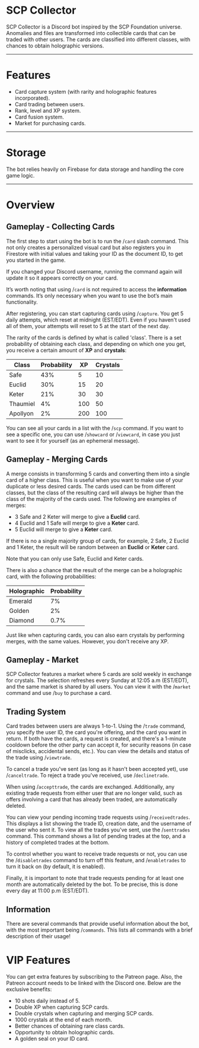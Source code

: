 # SCP Collector
SCP Collector is a Discord bot inspired by the SCP Foundation universe. Anomalies and files are transformed into collectible cards that can be traded
with other users. The cards are classified into different classes, with chances to obtain holographic versions.

---

# Features
- Card capture system (with rarity and holographic features incorporated).
- Card trading between users.
- Rank, level and XP system.
- Card fusion system.
- Market for purchasing cards.

---

# Storage
The bot relies heavily on Firebase for data storage and handling the core game logic.

---

# Overview
## Gameplay - Collecting Cards
The first step to start using the bot is to run the /`card` slash command. This not only creates a personalized visual card but also registers you in
Firestore with initial values and taking your ID as the document ID, to get you started in the game.

If you changed your Discord username, running the command again will update it so it appears correctly on your card.

It’s worth noting that using /`card` is not required to access the **information** commands. It’s only necessary when you want to use the bot’s main
functionality.

After registering, you can start capturing cards using /`capture`. You get 5 daily attempts, which reset at midnight (EST/EDT). Even if you haven't
used all of them, your attempts will reset to 5 at the start of the next day.

The rarity of the cards is defined by what is called 'class'. There is a set probability of obtaining each class, and depending on which one you get,
you receive a certain amount of **XP** and **crystals**:

| Class | Probability | XP | Crystals |
|---|---|---|---|
| Safe | 43% | 5 | 10 |
| Euclid | 30% | 15 | 20 |
| Keter | 21% | 30 | 30 |
| Thaumiel | 4% | 100 | 50 |
| Apollyon | 2% | 200 | 100 |

You can see all your cards in a list with the /`scp` command. If you want to see a specific one, you can use /`showcard` or /`viewcard`, in case you
just want to see it for yourself (as an ephemeral message).

## Gameplay - Merging Cards
A merge consists in transforming 5 cards and converting them into a single card of a higher class. This is useful when you want to make use of your
duplicate or less desired cards. The cards used can be from different classes, but the class of the resulting card will always be higher than the
class of the majority of the cards used. The following are examples of merges:

- 3 Safe and 2 Keter will merge to give a **Euclid** card.
- 4 Euclid and 1 Safe will merge to give a **Keter** card.
- 5 Euclid will merge to give a **Keter** card.

If there is no a single majority group of cards, for example, 2 Safe, 2 Euclid and 1 Keter, the result will be random between an **Euclid** or **Keter** card.

Note that you can only use Safe, Euclid and Keter cards.

There is also a chance that the result of the merge can be a holographic card, with the following probabilities:

| Holographic | Probability |
|---|---|
| Emerald | 7% |
| Golden | 2% |
| Diamond | 0.7% |

Just like when capturing cards, you can also earn crystals by performing merges, with the same values. However, you don't receive any XP.

## Gameplay - Market
SCP Collector features a market where 5 cards are sold weekly in exchange for crystals. The selection refreshes every Sunday at 12:05 a.m (EST/EDT), and the
same market is shared by all users. You can view it with the /`market` command and use /`buy` to purchase a card.

## Trading System
Card trades between users are always 1-to-1. Using the /`trade` command, you specify the user ID, the card you're offering, and the card you want in return. If
both have the cards, a request is created, and there's a 1-minute cooldown before the other party can accept it, for security reasons (in case of misclicks,
accidental sends, etc.). You can view the details and status of the trade using /`viewtrade`.

To cancel a trade you've sent (as long as it hasn't been accepted yet), use /`canceltrade`. To reject a trade you've received, use /`declinetrade`.

When using /`accepttrade`, the cards are exchanged. Additionally, any existing trade requests from either user that are no longer valid, such as offers involving
a card that has already been traded, are automatically deleted.

You can view your pending incoming trade requests using /`receivedtrades`. This displays a list showing the trade ID, creation date, and the username of the user
who sent it. To view all the trades you've sent, use the /`senttrades` command. This command shows a list of pending trades at the top, and a history of completed
trades at the bottom.

To control whether you want to receive trade requests or not, you can use the /`disabletrades` command to turn off this feature, and /`enabletrades` to turn it
back on (by default, it is enabled).

Finally, it is important to note that trade requests pending for at least one month are automatically deleted by the bot. To be precise, this is done every day at
11:00 p.m (EST/EDT).

## Information
There are several commands that provide useful information about the bot, with the most important being /`commands`. This lists all commands with a brief description of their usage!

# VIP Features
You can get extra features by subscribing to the Patreon page. Also, the Patreon account needs to be linked with the Discord one. Below are the exclusive benefits:

- 10 shots daily instead of 5.
- Double XP when capturing SCP cards.
- Double crystals when capturing and merging SCP cards.
- 1000 crystals at the end of each month.
- Better chances of obtaining rare class cards.
- Opportunity to obtain holographic cards.
- A golden seal on your ID card.
